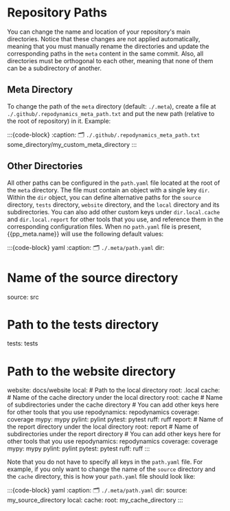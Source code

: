 # Repository Paths
You can change the name and location of your repository's main directories.
Notice that these changes are not applied automatically, meaning that you must manually
rename the directories and update the corresponding paths in the `meta` content in the same commit.
Also, all directories must be orthogonal to each other, meaning that none of them can be a subdirectory
of another.


## Meta Directory
To change the path of the `meta` directory (default: `./.meta`), 
create a file at `./.github/.repodynamics_meta_path.txt`
and put the new path (relative to the root of repository) in it.
Example:

:::{code-block}
:caption: 🗂 `./.github/.repodynamics_meta_path.txt`
some_directory/my_custom_meta_directory
:::


## Other Directories
All other paths can be configured in the `path.yaml` file located at the root of the `meta` directory.
The file must contain an object with a single key `dir`.
Within the `dir` object, you can define alternative paths for the `source` directory,
`tests` directory, `website` directory, and the `local` directory and its subdirectories.
You can also add other custom keys under `dir.local.cache` and `dir.local.report`
for other tools that you use, and reference them in the corresponding configuration files.
When no `path.yaml` file is present, {{pp_meta.name}} will use the following default values:

:::{code-block} yaml
:caption: 🗂 `./.meta/path.yaml`
dir:
  # Name of the source directory
  source: src
  # Path to the tests directory
  tests: tests
  # Path to the website directory
  website: docs/website
  local:
    # Path to the local directory
    root: .local
    cache:
      # Name of the cache directory under the local directory
      root: cache
      # Name of subdirectories under the cache directory
      # You can add other keys here for other tools that you use
      repodynamics: repodynamics
      coverage: coverage
      mypy: mypy
      pylint: pylint
      pytest: pytest
      ruff: ruff
    report:
      # Name of the report directory under the local directory
      root: report
      # Name of subdirectories under the report directory
      # You can add other keys here for other tools that you use
      repodynamics: repodynamics
      coverage: coverage
      mypy: mypy
      pylint: pylint
      pytest: pytest
      ruff: ruff
:::

Note that you do not have to specify all keys in the `path.yaml` file.
For example, if you only want to change the name of the `source` directory and the `cache` directory,
this is how your `path.yaml` file should look like:

:::{code-block} yaml
:caption: 🗂 `./.meta/path.yaml`
dir:
  source: my_source_directory
  local:
    cache:
      root: my_cache_directory
:::
